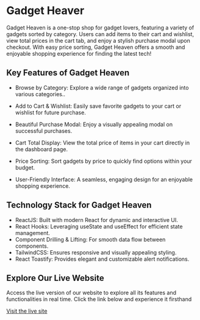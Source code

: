 
# Gadget Heaver

Gadget Heaven is a one-stop shop for gadget lovers, featuring a variety of gadgets sorted by category. Users can add items to their cart and wishlist, view total prices in the cart tab, and enjoy a stylish purchase modal upon checkout. With easy price sorting, Gadget Heaven offers a smooth and enjoyable shopping experience for finding the latest tech!

## Key Features of Gadget Heaven

- Browse by Category: Explore a wide range of gadgets organized into various categories..

- Add to Cart & Wishlist: Easily save favorite gadgets to your cart or wishlist for future purchase.

- Beautiful Purchase Modal: Enjoy a visually appealing modal on successful purchases.

- Cart Total Display: View the total price of items in your cart directly in the dashboard page.

- Price Sorting: Sort gadgets by price to quickly find options within your budget.

- User-Friendly Interface: A seamless, engaging design for an enjoyable shopping experience.



## Technology Stack for Gadget Heaven

- ReactJS: Built with modern React for dynamic and interactive UI.
- React Hooks: Leveraging useState and useEffect for efficient state management.
- Component Drilling & Lifting: For smooth data flow between components.
- TailwindCSS: Ensures responsive and visually appealing styling.
- React Toastify: Provides elegant and customizable alert notifications.

## Explore Our Live Website

Access the live version of our website to explore all its features and functionalities in real time. Click the link below and experience it firsthand

[Visit the live site](https://gadget-heaven-da.netlify.app/)